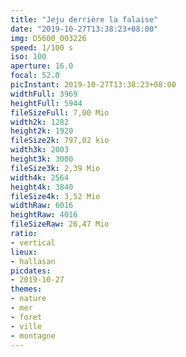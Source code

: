 ```yaml
---
title: "Jeju derrière la falaise"
date: "2019-10-27T13:38:23+08:00"
img: D5600_003226
speed: 1/100 s
iso: 100
aperture: 16.0
focal: 52.0
picInstant: 2019-10-27T13:38:23+08:00
widthFull: 3969
heightFull: 5944
fileSizeFull: 7,00 Mio
width2k: 1282
height2k: 1920
fileSize2k: 797,02 kio
width3k: 2003
height3k: 3000
fileSize3k: 2,39 Mio
width4k: 2564
height4k: 3840
fileSize4k: 3,52 Mio
widthRaw: 6016
heightRaw: 4016
fileSizeRaw: 26,47 Mio
ratio:
- vertical
lieux:
- hallasan
picdates:
- 2019-10-27
themes:
- nature
- mer
- foret
- ville
- montagne
---
```


